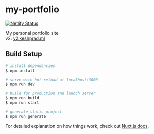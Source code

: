 # my-portfolio
[![Netlify Status](https://api.netlify.com/api/v1/badges/9e2b6ce8-0d29-42fc-b9d2-58058f3a4012/deploy-status)](https://app.netlify.com/sites/v2-keshprad/deploys)  

My personal portfolio site  
v2: [v2.keshprad.ml](https://v2.keshprad.ml/)  

## Build Setup

```bash
# install dependencies
$ npm install

# serve with hot reload at localhost:3000
$ npm run dev

# build for production and launch server
$ npm run build
$ npm run start

# generate static project
$ npm run generate
```

For detailed explanation on how things work, check out [Nuxt.js docs](https://nuxtjs.org).
